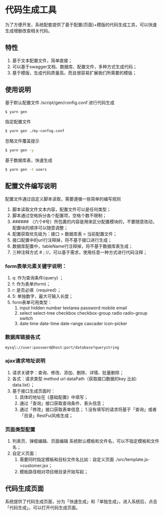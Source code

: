 # 代码生成工具
为了方便开发，系统配套提供了基于配置(页面)+模版的代码生成工具，可以快速生成增删改查相关代码。

## 特性
1. 基于文本配置文件，简单直接；
1. 可以基于swagger文档、数据库、配置文件，多种方式生成代码；
1. 基于模版，生成代码质量高，而且很容易扩展我们所需要的模版；

## 使用说明
基于默认配置文件 /script/gen/config.conf 进行代码生成
```bash
$ yarn gen
```

指定配置文件
```bash
$ yarn gen ./my-confog.conf
```

忽略文件覆盖提示
```bash
$ yarn gen -y
```

基于数据库表，快速生成
```bash
$ yarn gen -t users
```

## 配置文件编写说明
配置文件通过自定义脚本读取，需要遵循一些简单的编写规则

1. 脚本读取文件文本内容，配置文件可以是任何类型；
1. 脚本通过空格拆分各个配置项，空格个数不限制；
1. \#\#\#\#\#\# （六个#号）所包裹的内容是用来区分配置模块的，不要随意改动， 配置块的顺序可以随意调整；
1. 配置获取优先级为：接口 > 数据库表 > 当前配置文件；
1. 接口配置中的url行注释掉，将不基于接口进行生成；
1. 数据库配置中，tableName行注释掉，将不基于数据库表生成；
1. 三种注释方式 # ; //，可以基于需求，使用任意一种方式进行代码注释；

### form表单元素关键字说明： 
1. q: 作为查询条件(query) ；
1. f: 作为表单(form)；
1. r: 是否必填（required）；
1. 5: 单独数字，最大可输入长度；
1. form表单可用类型：
    1. input hidden number textarea password mobile email
    1. select select-tree checkbox checkbox-group radio radio-group switch
    1. date time date-time date-range cascader icon-picker

### 数据库链接各式
```
mysql://user:password@host:port/database?querystring
```
### ajax请求地址说明
1. 请求关键字：查询、修改、添加、删除、详情、批量删除；
1. 各式：请求类型 method url dataPath（获取接口数据的key 比如: data.list）；
1. 基于接口生成页面时：
    1. 具体的地址在《基础配置》中填写；
    1. 通过「查询」接口获取查询条件、表头信息；
    1. 通过「修改」接口获取表单信息；
    1.没有填写的请求将基于「查询」或者「目录」RestFul风格生成；

### 页面类型配置
1. 列表页、弹框编辑、页面编辑 系统默认模板和文件名，可以不指定模板和文件名；
1. 自定义页面：
    1. 需要同时指定模板和目标文件名比如：自定义页面 ./src/template.js->customer.jsx；
    1. 模板路径相对项目根目录开始写起；

## 代码生成页面
系统提供了代码生成页面，分为「快速生成」和「单独生成」，进入系统后，点击「代码生成」，可以打开代码生成页面。
